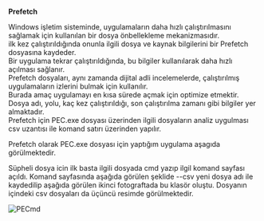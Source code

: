 **Prefetch** <br/>

Windows işletim sisteminde, uygulamaların daha hızlı çalıştırılmasını sağlamak için kullanılan bir dosya önbellekleme mekanizmasıdır.<br/>
ilk kez çalıştırıldığında onunla ilgili dosya ve kaynak bilgilerini bir Prefetch dosyasına kaydeder.<br/>
Bir uygulama tekrar çalıştırıldığında, bu bilgiler kullanılarak daha hızlı açılması sağlanır. <br/>
Prefetch dosyaları, aynı zamanda dijital adli incelemelerde, çalıştırılmış uygulamaların izlerini bulmak için kullanılır.<br/>
Burada amaç uygulamayı en kısa sürede açmak için optimize etmektir.<br/>
Dosya adı, yolu, kaç kez çalıştırıldığı, son çalıştırılma zamanı gibi bilgiler yer almaktadır.<br/>
Prefetch için PEC.exe dosyası üzerinden ilgili dosyaların analiz uygulması csv uzantısı ile komand satırı üzerinden yapılır.

Prefetch olarak  PEC.exe dosyası için yaptığım uygulama aşagıda görülmektedir. 

Süpheli  dosya icin ilk basta ilgili dosyada cmd yazıp ilgil komand sayfası açıldı. 
Komand sayfasında aşağıda görülen şeklide --csv yeni dosya adı ile kaydedilip aşağıda görülen ikinci fotograftada bu klasör oluştu. 
Dosyanın içindeki csv dosyaları da üçüncü resimde görülmektedir. <br/>

![PECmd](https://github.com/user-attachments/assets/bb548cc1-d05c-4478-aaa6-1458a4d1033b)



